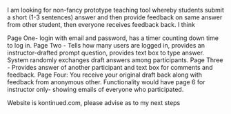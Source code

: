 I am looking for non-fancy prototype teaching tool whereby students submit a short (1-3 sentences) answer and then provide feedback on same answer from other student, then everyone receives feedback back. I think 




Page One- login with email and password, has a timer counting down time to log in. 
Page Two - Tells how many users are logged in, provides an instructor-drafted prompt question, provides text box to type answer. System randomly exchanges draft answers among participants. 
Page Three - Provides answer of another participant and text box for comments and feedback. 
Page Four: You receive your original draft back along with feedback from anonymous other. Functionality would have 
page 6 for instructor only- showing emails of everyone who participated.




 Website is kontinued.com, please advise as to my next steps